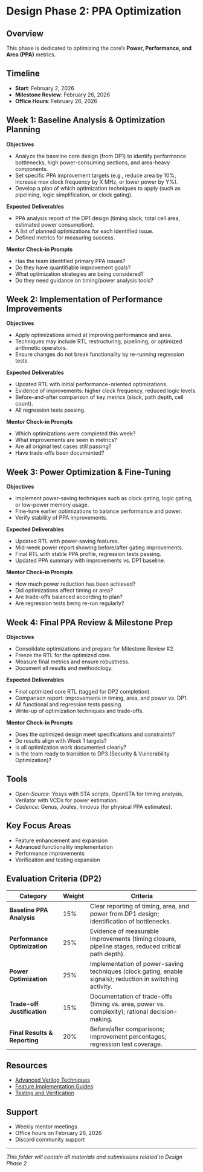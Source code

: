 # Design Phase 2:  PPA Optimization

## Overview
This phase is dedicated to optimizing the core’s **Power, Performance, and Area (PPA)** metrics.

## Timeline
- **Start**: February 2, 2026
- **Milestone Review**: February 26, 2026
- **Office Hours**: February 26, 2026


## Week 1: Baseline Analysis & Optimization Planning
**Objectives**
- Analyze the baseline core design (from DP1) to identify performance bottlenecks, high power-consuming sections, and area-heavy components.  
- Set specific PPA improvement targets (e.g., reduce area by 10%, increase max clock frequency by X MHz, or lower power by Y%).  
- Develop a plan of which optimization techniques to apply (such as pipelining, logic simplification, or clock gating).  

**Expected Deliverables**
- PPA analysis report of the DP1 design (timing slack, total cell area, estimated power consumption).  
- A list of planned optimizations for each identified issue.  
- Defined metrics for measuring success.  
 

**Mentor Check-in Prompts**
- Has the team identified primary PPA issues?  
- Do they have quantifiable improvement goals?  
- What optimization strategies are being considered?  
- Do they need guidance on timing/power analysis tools?  


## Week 2: Implementation of Performance Improvements
**Objectives**
- Apply optimizations aimed at improving performance and area.  
- Techniques may include RTL restructuring, pipelining, or optimized arithmetic operators.  
- Ensure changes do not break functionality by re-running regression tests.  

**Expected Deliverables**
- Updated RTL with initial performance-oriented optimizations.  
- Evidence of improvements: higher clock frequency, reduced logic levels.  
- Before-and-after comparison of key metrics (slack, path depth, cell count).  
- All regression tests passing.  

**Mentor Check-in Prompts**
- Which optimizations were completed this week?  
- What improvements are seen in metrics?  
- Are all original test cases still passing?  
- Have trade-offs been documented?  


## Week 3: Power Optimization & Fine-Tuning
**Objectives**
- Implement power-saving techniques such as clock gating, logic gating, or low-power memory usage.  
- Fine-tune earlier optimizations to balance performance and power.  
- Verify stability of PPA improvements.  

**Expected Deliverables**
- Updated RTL with power-saving features.  
- Mid-week power report showing before/after gating improvements.  
- Final RTL with stable PPA profile, regression tests passing.  
- Updated PPA summary with improvements vs. DP1 baseline.  

**Mentor Check-in Prompts**
- How much power reduction has been achieved?  
- Did optimizations affect timing or area?  
- Are trade-offs balanced according to plan?  
- Are regression tests being re-run regularly?  


## Week 4: Final PPA Review & Milestone Prep
**Objectives**
- Consolidate optimizations and prepare for Milestone Review #2.  
- Freeze the RTL for the optimized core.  
- Measure final metrics and ensure robustness.  
- Document all results and methodology.  

**Expected Deliverables**
- Final optimized core RTL (tagged for DP2 completion).  
- Comparison report: improvements in timing, area, and power vs. DP1.  
- All functional and regression tests passing.  
- Write-up of optimization techniques and trade-offs.  

**Mentor Check-in Prompts**
- Does the optimized design meet specifications and constraints?  
- Do results align with Week 1 targets?  
- Is all optimization work documented clearly?  
- Is the team ready to transition to DP3 (Security & Vulnerability Optimization)?  

## Tools
- *Open-Source*: Yosys with STA scripts, OpenSTA for timing analysis, Verilator with VCDs for power estimation.  
- *Cadence*: Genus, Joules, Innovus (for physical PPA estimates). 

## Key Focus Areas
- Feature enhancement and expansion
- Advanced functionality implementation
- Performance improvements
- Verification and testing expansion

## Evaluation Criteria (DP2)

| Category                 | Weight | Criteria                                                                 |
|--------------------------|--------|--------------------------------------------------------------------------|
| **Baseline PPA Analysis** | 15%    | Clear reporting of timing, area, and power from DP1 design; identification of bottlenecks. |
| **Performance Optimization** | 25% | Evidence of measurable improvements (timing closure, pipeline stages, reduced critical path depth). |
| **Power Optimization**   | 25%    | Implementation of power-saving techniques (clock gating, enable signals); reduction in switching activity. |
| **Trade-off Justification** | 15% | Documentation of trade-offs (timing vs. area, power vs. complexity); rational decision-making. |
| **Final Results & Reporting** | 20% | Before/after comparisons; improvement percentages; regression test coverage. |


## Resources
- [Advanced Verilog Techniques](../../docs/getting-started/)
- [Feature Implementation Guides](../../docs/ai-guides/)
- [Testing and Verification](../../docs/getting-started/)

## Support
- Weekly mentor meetings
- Office hours on February 26, 2026
- Discord community support

---

*This folder will contain all materials and submissions related to Design Phase 2*
